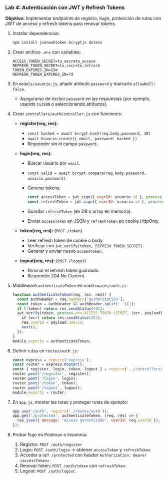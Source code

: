 ### Lab 4: Autenticación con JWT y Refresh Tokens

**Objetivo:** Implementar endpoints de registro, login, protección de rutas con JWT de acceso y refresh tokens para renovar tokens.

1. Instalar dependencias:

   ```bash
   npm install jsonwebtoken bcryptjs dotenv
   ```
2. Crear archivo `.env` con variables:

   ```dotenv
   ACCESS_TOKEN_SECRET=tu_secreto_acceso
   REFRESH_TOKEN_SECRET=tu_secreto_refresh
   TOKEN_EXPIRES_IN=15m
   REFRESH_TOKEN_EXPIRES_IN=7d
   ```
3. En `models/usuario.js`, añadir atributo `password` y marcarlo `allowNull: false`.

   * Asegurarse de excluir `password` en las respuestas (por ejemplo, usando `toJSON` o seleccionando atributos).
4. Crear `controllers/authController.js` con funciones:

   * **register(req, res):**

     * `const hashed = await bcrypt.hash(req.body.password, 10)`
     * `await Usuario.create({ email, password: hashed })`
     * Responder sin el campo `password`.
   * **login(req, res):**

     * Buscar usuario por `email`.
     * `const valid = await bcrypt.compare(req.body.password, usuario.password)`.
     * Generar tokens:

       ```js
       const accessToken = jwt.sign({ userId: usuario.id }, process.env.ACCESS_TOKEN_SECRET, { expiresIn: process.env.TOKEN_EXPIRES_IN });
       const refreshToken = jwt.sign({ userId: usuario.id }, process.env.REFRESH_TOKEN_SECRET, { expiresIn: process.env.REFRESH_TOKEN_EXPIRES_IN });
       ```
     * Guardar `refreshToken` (en DB o array en memoria).
     * Enviar `accessToken` en JSON y `refreshToken` en cookie HttpOnly.
   * **token(req, res):** (`POST /token`)

     * Leer refresh token de cookie o body.
     * Verificar con `jwt.verify(token, REFRESH_TOKEN_SECRET)`.
     * Generar y enviar nuevo `accessToken`.
   * **logout(req, res):** (`POST /logout`)

     * Eliminar el refresh token guardado.
     * Responder 204 No Content.
5. Middleware `authenticateToken` en `middlewares/auth.js`:

   ```js
   function authenticateToken(req, res, next) {
     const authHeader = req.headers['authorization'];
     const token = authHeader && authHeader.split(' ')[1];
     if (!token) return res.sendStatus(401);
     jwt.verify(token, process.env.ACCESS_TOKEN_SECRET, (err, payload) => {
       if (err) return res.sendStatus(403);
       req.userId = payload.userId;
       next();
     });
   }
   module.exports = authenticateToken;
   ```
6. Definir rutas en `routes/auth.js`:

   ```js
   const express = require('express');
   const router = express.Router();
   const { register, login, token, logout } = require('../controllers/authController');
   router.post('/register', register);
   router.post('/login', login);
   router.post('/token', token);
   router.post('/logout', logout);
   module.exports = router;
   ```
7. En `app.js`, montar las rutas y proteger rutas de ejemplo:

   ```js
   app.use('/auth', require('./routes/auth'));
   app.get('/protected', authenticateToken, (req, res) => {
     res.json({ message: 'Acceso garantizado', userId: req.userId });
   });
   ```
8. Probar flujo en Postman o Insomnia:

   1. Registro: `POST /auth/register`
   2. Login: `POST /auth/login` → obtener `accessToken` y `refreshToken`.
   3. Acceder a `GET /protected` con header `Authorization: Bearer <accessToken>`.
   4. Renovar token: `POST /auth/token` con `refreshToken`.
   5. Logout: `POST /auth/logout`.
